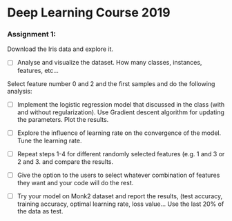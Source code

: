 # Deep Learning Course 2019
### Assignment 1:

Download the Iris data and explore it.
- [ ] Analyse and visualize the dataset. How many classes, instances, features, etc...

Select feature number 0 and 2 and the first samples and do the following analysis: 

- [ ] Implement the logistic regression model that discussed in the class (with and
without regularization). Use Gradient descent algorithm for updating the parameters.
Plot the results.
- [ ] Explore the influence of learning rate on the convergence of the model.
Tune the learning rate.
- [ ] Repeat steps 1-4 for different randomly selected features (e.g. 1 and 3 or 2 
and 3. and compare the results.
- [ ] Give the option to the users to select whatever combination of features they
want and your code will do the rest.
- [ ] Try your model on Monk2 dataset and report the results, (test accuracy, 
training accuracy, optimal learning rate, loss value... Use the last 20% of the
data as test.


